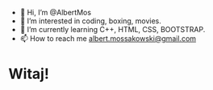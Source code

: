 - 👋 Hi, I’m @AlbertMos
- 👀 I’m interested in coding, boxing, movies.
- 🌱 I’m currently learning C++, HTML, CSS, BOOTSTRAP.
- 📫 How to reach me albert.mossakowski@gmail.com


<h1 class="text-center">Witaj!</h1>
